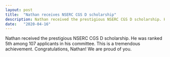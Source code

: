 ```yaml
---
layout: post
title:  "Nathan receives NSERC CGS D scholarship"
description: Nathan received the prestigious NSERC CGS D scholarship. He was ranked 5th among 107 applicants in his committee.
date:   "2020-04-16"
---
```


Nathan received the prestigious NSERC CGS D scholarship. He was ranked 5th among 107 applicants in his committee. This is a tremendous achievement. Congratulations, Nathan! We are proud of you.